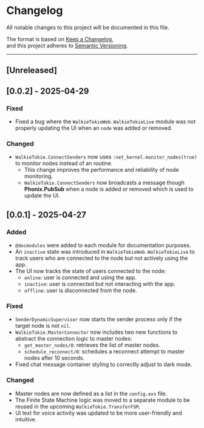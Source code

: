 # Changelog

All notable changes to this project will be documented in this file.

The format is based on [Keep a Changelog](https://keepachangelog.com/en/1.0.0/),  
and this project adheres to [Semantic Versioning](https://semver.org/spec/v2.0.0.html).

---

## [Unreleased]

## [0.0.2] - 2025-04-29

### Fixed
- Fixed a bug where the `WalkieTokieWeb.WalkieTokieLive` module was not properly updating the UI when an `node` was added or removed.

### Changed
- `WalkieTokie.ConnectSenders` now uses `:net_kernel.monitor_nodes(true)` to monitor nodes instead of an routine.
  - This change improves the performance and reliability of node monitoring.
  - `WalkieTokie.ConnectSenders` now broadcasts a message though **Phonix.PubSub** when a node is added or removed which is used to update the UI.

## [0.0.1] - 2025-04-27

### Added
- `@docmodules` were added to each module for documentation purposes.
- An `inactive` state was introduced in `WalkieTokieWeb.WalkieTokieLive` to track users who are connected to the node but not actively using the app.
- The UI now tracks the state of users connected to the node:
  - `online`: user is connected and using the app.
  - `inactive`: user is connected but not interacting with the app.
  - `offline`: user is disconnected from the node.

### Fixed
- `SenderDynamicSupervisor` now starts the sender process only if the target node is not `nil`.
- `WalkieTokie.MasterConnector` now includes two new functions to abstract the connection logic to master nodes:
  - `get_master_nodes/0`: retrieves the list of master nodes.
  - `schedule_reconnect/0`: schedules a reconnect attempt to master nodes after 10 seconds.
- Fixed chat message container styling to correctly adjust to dark mode.

### Changed
- Master nodes are now defined as a list in the `config.exs` file.
- The Finite State Machine logic was moved to a separate module to be reused in the upcoming `WalkieTokie.TransferFSM`.
- UI text for voice activity was updated to be more user-friendly and intuitive.